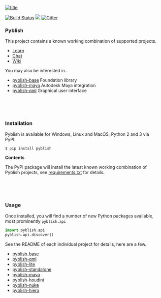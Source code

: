[![title](https://cloud.githubusercontent.com/assets/2152766/12704096/b74e8778-c84a-11e5-94f6-adc0c3c50447.png)](https://www.youtube.com/watch?v=j5uUTW702-U)

[![Build Status](https://travis-ci.org/pyblish/pyblish.svg?branch=master)](https://travis-ci.org/pyblish/pyblish) [![](https://img.shields.io/badge/goto-development%20project-yellowgreen.svg)](https://github.com/pyblish/pyblish-base) [![Gitter][gitter-image]](https://gitter.im/pyblish/pyblish)

### Pyblish

This project contains a known working combination of supported projects.

- [Learn](http://learn.pyblish.com)
- [Chat](https://gitter.im/pyblish/pyblish)
- [Wiki](../../wiki)

[gitter-image]: https://badges.gitter.im/Join%20Chat.svg

You may also be interested in..

- [pyblish-base](https://github.com/pyblish/pyblish-base) Foundation library
- [pyblish-maya](https://github.com/pyblish/pyblish-maya) Autodesk Maya integration
- [pyblish-qml](https://github.com/pyblish/pyblish-qml) Graphical user interface

<br>
<br>
<br>

### Installation

Pyblish is available for Windows, Linux and MacOS, Python 2 and 3 via PyPI.

```bash
$ pip install pyblish
```

**Contents**

The PyPI package will install the latest known working combination of Pyblish projects, see [requirements.txt](../../blob/master/requirements.txt) for details.

<br>
<br>
<br>

### Usage

Once installed, you will find a number of new Python packages available, most prominently `pyblish.api`

```python
import pyblish.api
pyblish.api.discover()
```

See the README of each individual project for details, here are a few.

- [pyblish-base](https://github.com/pyblish/pyblish-base)
- [pyblish-qml](https://github.com/pyblish/pyblish-qml)
- [pyblish-lite](https://github.com/pyblish/pyblish-lite)
- [pyblish-standalone](https://github.com/pyblish/pyblish-standalone)
- [pyblish-maya](https://github.com/pyblish/pyblish-maya)
- [pyblish-houdini](https://github.com/pyblish/pyblish-houdini)
- [pyblish-nuke](https://github.com/pyblish/pyblish-nuke)
- [pyblish-hiero](https://github.com/pyblish/pyblish-hiero)
